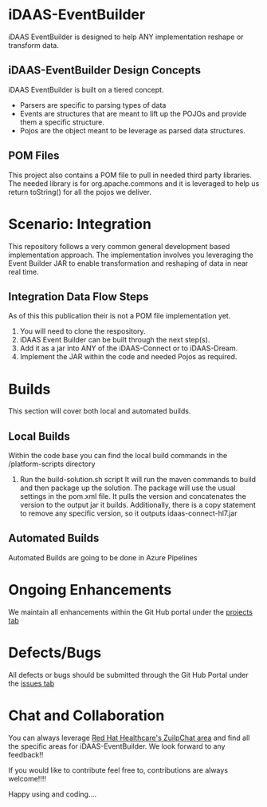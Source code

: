 # iDAAS-EventBuilder
iDAAS EventBuilder is designed to help ANY implementation reshape or transform data.

## iDAAS-EventBuilder Design Concepts
iDAAS EventBuilder is built on a tiered concept. 
- Parsers are specific to parsing types of data <br/>
- Events are structures that are meant to lift up the POJOs and provide them a specific structure. <br/>
- Pojos are the object meant to be leverage as parsed data structures.

## POM Files
This project also contains a POM file to pull in needed third party libraries. The needed library
is for org.apache.commons and it is leveraged to help us return toString() for all the pojos we 
deliver. 

# Scenario: Integration 
This repository follows a very common general development based implementation approach. The implementation
involves you leveraging the Event Builder JAR to enable transformation and reshaping of data in near real time.

## Integration Data Flow Steps
As of this this publication their is not a POM file implementation yet.

1. You will need to clone the respository.
2. iDAAS Event Builder can be built through the next step(s).
3. Add it as a jar into ANY of the iDAAS-Connect or to iDAAS-Dream.
4. Implement the JAR within the code and needed Pojos as required.
    
# Builds
This section will cover both local and automated builds.

## Local Builds
Within the code base you can find the local build commands in the /platform-scripts directory
1.  Run the build-solution.sh script
It will run the maven commands to build and then package up the solution. The package will use the usual settings
in the pom.xml file. It pulls the version and concatenates the version to the output jar it builds.
Additionally, there is a copy statement to remove any specific version, so it outputs idaas-connect-hl7.jar

## Automated Builds
Automated Builds are going to be done in Azure Pipelines

# Ongoing Enhancements
We maintain all enhancements within the Git Hub portal under the 
<a href="https://github.com/RedHat-Healthcare/iDAAS-EventBuilder/projects" target="_blank">projects tab</a>

# Defects/Bugs
All defects or bugs should be submitted through the Git Hub Portal under the 
<a href="https://github.com/RedHat-Healthcare/iDAAS-EventBuilder/issues" target="_blank">issues tab</a>

# Chat and Collaboration
You can always leverage <a href="https://redhathealthcare.zulipchat.com" target="_blank">Red Hat Healthcare's ZuilpChat area</a>
and find all the specific areas for iDAAS-EventBuilder. We look forward to any feedback!!

If you would like to contribute feel free to, contributions are always welcome!!!! 

Happy using and coding....
